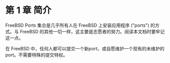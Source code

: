 # 第 1 章 简介

FreeBSD Ports 集合是几乎所有人在 FreeBSD 上安装应用程序 ("ports") 的方式。与 FreeBSD 的其他一切一样，这主要是志愿者的努力。阅读本文档时要牢记这一点。

在 FreeBSD 中，任何人都可以提交一个新port，或自愿维护一个现有的未维护的port。不需要特殊的提交特权。
